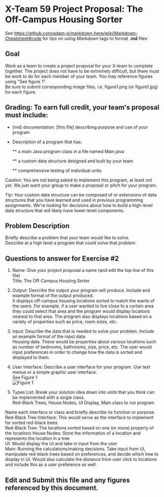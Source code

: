 # X-Team 59 Project Proposal: The Off-Campus Housing Sorter

See https://github.com/adam-p/markdown-here/wiki/Markdown-Cheatsheet#code for tips on using *Markdown* tags to format __.md__ files

## Goal

Work as a team to create a project proposal for your X-team to complete together.
The project does not have to be extremely difficult,
but there must be work to do for each member of your team.
You may reference figures using "See figure 1".  
Be sure to submit corresponding image files, i.e. figure1.png (or figure1.jpg) for each figure.

## Grading: To earn full credit, your team's proposal must include:

* (md) documentation: [this file] describing purpose and use of your program

* Description of a program that has:

  ** a main Java program class in a file named Main.java
  
  ** a custom data structure designed and built by your team
  
  ** comprehensive testing of individual units
  
 Caution: You are not being asked to implement this program, at least not yet. 
 We just want your group to make a proposal or pitch for your program.
 
 Tip: Your custom data structure can be composed of or extensions of data structures that you have learned and used in previous programming assignments.  We're looking for decisions about how to build a high-level data structure that will likely have lower-level components.

## Problem Description

Briefly describe a problem that your team would like to solve.  
Describe at a high level a program that could solve that problem.

## Questions to answer for Exercise #2

1. Name: Give your project proposal a name (and edit the top line of this file)  
Title: The Off-Campus Housing Sorter


2. Output: Describe the output your program will produce.  Include and example format of the output produced.  
It displays off-campus housing locations sorted to match the wants of the users. For example, if a user wanted to live
close to a certain area they could select that area and the program would display locations nearest to that area. The program
also displays locations based on a variety of properties such as price, room sizes, etc.  
3. Input: Describe the data that is needed to solve your problem. Include an example format of the input data.  
Housing data. These would be properties about various locations such as number of bedrooms, bathrooms,
size, price, etc. The user would input preferences in order to change how the data is sorted and displayed to them.

4. User Interface: Describe a user interface for your program.  Use text menus or a simple graphic user interface.  
See Figure 1  
![Figure 1](https://github.com/jpaquette-student/didactic-winner/blob/master/dALXHQL%20-%20Imgur.jpg)

5. Types List: Break your solution idea down into units that you think can be implemented with a single class.  
Red-Black Trees, House Nodes, UI Display, Main class to run program


Name each interface or class and briefly describe its function or purpose.  
Red-Black Tree Interface: This would serve as the interface to implement for sorted red-black trees  
Red-Black Tree: The locations sorted based on one (or more) property of the locations 
House Nodes: Store the information of a location and represents the location in a tree  
UI: Would display the UI and take in input from the user  
Main: Running the calculations/making decisions. Take input from UI, manipulate red-black trees based on preferences, and decide which tree to display in UI. Would also calculate the distance from user click to locations and include this as a user preference as well.

## Edit and Submit this file and any figures referenced by this document.

